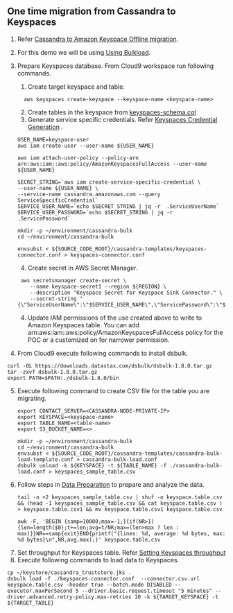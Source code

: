 ## One time migration from Cassandra to Keyspaces
1. Refer [Cassandra to Amazon Keyspace Offline migration](https://docs.aws.amazon.com/keyspaces/latest/devguide/migrating.html).
2. For this demo we will be using [Using Bulkload](https://docs.aws.amazon.com/keyspaces/latest/devguide/dsbulk-upload.html).

3. Prepare Keyspaces database. From Cloud9 workspace run following commands. 
   1. Create target keyspace and table.
    ```shell
      aws keyspaces create-keyspace --keyspace-name <keyspace-name>
    ```
   2. Create tables in the keyspace from [keyspaces-schema.cql](./cassandra-templates/keyspaces-schema.cql)
   3. Generate service specific credentials. Refer [Keyspaces Credential Generation](https://docs.aws.amazon.com/keyspaces/latest/devguide/programmatic.credentials.ssc.html) .
    ```shell
    USER_NAME=keyspace-user
    aws iam create-user --user-name ${USER_NAME}
    
    aws iam attach-user-policy --policy-arn arn:aws:iam::aws:policy/AmazonKeyspacesFullAccess --user-name ${USER_NAME}
   
    SECRET_STRING=`aws iam create-service-specific-credential \
    --user-name ${USER_NAME} \
    --service-name cassandra.amazonaws.com --query ServiceSpecificCredential`
    SERVICE_USER_NAME=`echo $SECRET_STRING | jq -r  .ServiceUserName`
    SERVICE_USER_PASSWORD=`echo $SECRET_STRING | jq -r  .ServicePassword`
   
    mkdir -p ~/environment/cassandra-bulk
    cd ~/environment/cassandra-bulk
    
    envsubst < ${SOURCE_CODE_ROOT}/cassandra-templates/keyspaces-connector.conf > keyspaces-connector.conf 
    ```
   4. Create secret in AWS Secret Manager.
    ```shell
     aws secretsmanager create-secret \
        --name keyspace-secret1 --region ${REGION} \
        --description "Keyspace Secret for Keyspace Sink Connector." \
        --secret-string "{\"ServiceUserName\":\"$SERVICE_USER_NAME\",\"ServicePassword\":\"${SERVICE_USER_PASSWORD}\"}"
    ```
   4. Update IAM permissions of the use created above to write to Amazon Keyspaces table. You can add arn:aws:iam::aws:policy/AmazonKeyspacesFullAccess policy for the POC or a customized on for narrower permission.   

4. From Cloud9 execute following commands to install dsbulk. 
```
curl -OL https://downloads.datastax.com/dsbulk/dsbulk-1.8.0.tar.gz
tar -zxvf dsbulk-1.8.0.tar.gz
export PATH=$PATH:./dsbulk-1.8.0/bin
```
5. Execute following command to create CSV file for the table you are migrating.
   ```
   export CONTACT_SERVER=<CASSANDRA-NODE-PRIVATE-IP>
   export KEYSPACE=<keyspace-name>
   export TABLE_NAME=<table-name>
   export S3_BUCKET_NAME=<>
   ```
   ```
   mkdir -p ~/environment/cassandra-bulk
   cd ~/environment/cassandra-bulk
   envsubst < ${SOURCE_CODE_ROOT}/cassandra-templates/cassandra-bulk-load-template.conf > cassandra-bulk-load.conf 
   dsbulk unload -k ${KEYSPACE} -t ${TABLE_NAME} -f ./cassandra-bulk-load.conf > keyspaces_sample_table.csv
   ```
5. Follow steps in [Data Preparation](https://docs.aws.amazon.com/keyspaces/latest/devguide/dsbulk-upload-prepare-data.html) to prepare and analyze the data. 
   ```
   tail -n +2 keyspaces_sample_table.csv | shuf -o keyspace.table.csv && (head -1 keyspaces_sample_table.csv && cat keyspace.table.csv ) > keyspace.table.csv1 && mv keyspace.table.csv1 keyspace.table.csv
   ```
   ```
   awk -F, 'BEGIN {samp=10000;max=-1;}{if(NR>1){len=length($0);t+=len;avg=t/NR;max=(len>max ? len : max)}}NR==samp{exit}END{printf("{lines: %d, average: %d bytes, max: %d bytes}\n",NR,avg,max);}' keyspace.table.csv
   ```
6. Set throughput for Keyspaces table. Refer [Setting Keyspaces throughput](https://docs.aws.amazon.com/keyspaces/latest/devguide/dsbulk-upload-capacity.html)
7. Execute following commands to load data to Keyspaces.
```
cp ~/keystore/cassandra_truststore.jks .
dsbulk load -f ./keyspaces-connector.conf  --connector.csv.url keyspace.table.csv -header true --batch.mode DISABLED --executor.maxPerSecond 5 --driver.basic.request.timeout "5 minutes" --driver.advanced.retry-policy.max-retries 10 -k ${TARGET_KEYSPACE} -t ${TARGET_TABLE}
```



